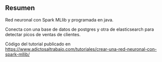 ## Resumen

Red neuronal con Spark MLlib y programada en java.

Conecta con una base de datos de postgres y otra de elasticsearch para detectar picos de ventas de clientes.

Código del tutorial publicado en https://www.adictosaltrabajo.com/tutoriales/crear-una-red-neuronal-con-spark-mllib/
